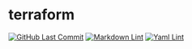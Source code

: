 # terraform

[![GitHub Last Commit](https://img.shields.io/github/last-commit/curtisdingdong/terraform?logo=github)](https://github.com/curtisdingdong/terraform/commits/master)
[![Markdown Lint](https://github.com/curtisdingdong/terraform/actions/workflows/markdown.yaml/badge.svg)](https://github.com/curtisdingdong/terraform/actions/workflows/markdown.yaml)
[![Yaml Lint](https://github.com/curtisdingdong/terraform/actions/workflows/yamllint.yaml/badge.svg)](https://github.com/curtisdingdong/terraform/actions/workflows/yamllint.yaml)
